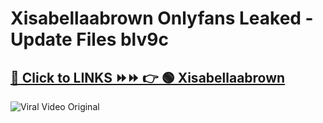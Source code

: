 
 # Xisabellaabrown Onlyfans Leaked - Update Files blv9c

## <h2><a href="https://clipsfans.com/Xisabellaabrown&ref=git">🔗 Click to LINKS ⏩⏩ 👉 🟢 Xisabellaabrown </a></h2>

<a href="https://clipsfans.com/Xisabellaabrown&ref=git" rel="nofollow" data-target="animated-image.originalLink"><img src="https://i.ibb.co.com/xMMVF88/686577567.gif" alt="Viral Video Original" style="max-width: 100%; display: inline-block;" data-target="animated-image.originalImage"></a>

